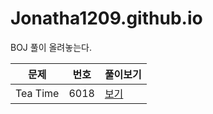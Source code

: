 # Jonatha1209.github.io

BOJ 풀이 올려놓는다.



문제|번호|풀이보기
---|---|---
Tea Time|6018|[보기](https://jonatha1209.github.io/boj/6018.html)
